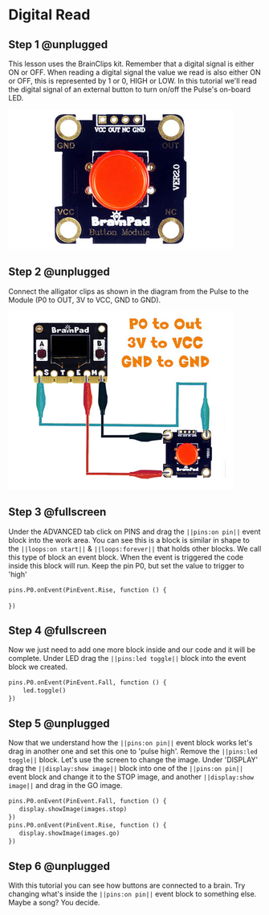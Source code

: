 # Digital Read

## Step 1 @unplugged
This lesson uses the BrainClips kit. Remember that a digital signal is either ON or OFF. When reading a digital signal the value we read is also either ON or OFF, this is represented by 1 or 0, HIGH or LOW. In this tutorial we'll read the digital signal of an external button to turn on/off the Pulse's on-board LED.

![BrainClip Button Module](docs/static/images/buttonmodule.jpg)


## Step 2 @unplugged
Connect the alligator clips as shown in the diagram from the Pulse to the Module (P0 to OUT, 3V to VCC, GND to GND).

 ![RGB Module Wiring Diagram](docs/static/images/clipdiagram2.jpg)


## Step 3 @fullscreen
Under the ADVANCED tab click on PINS and drag the ``||pins:on pin||`` event block into the work area. You can see this is a block is similar in shape to the ``||loops:on start||`` & ``||loops:forever||`` that holds other blocks. We call this type of block an event block. When the event is triggered the code inside this block will run. Keep the pin P0, but set the value to trigger to 'high'

```blocks
pins.P0.onEvent(PinEvent.Rise, function () {
	
})
```

## Step 4 @fullscreen
Now we just need to add one more block inside and our code and it will be complete. Under LED drag the ``||pins:led toggle||`` block into the event block we created. 

```blocks
pins.P0.onEvent(PinEvent.Fall, function () {
    led.toggle()
})
```

## Step 5 @unplugged
Now that we understand how the ``||pins:on pin||`` event block works let's drag in another one and set this one to 'pulse high'. Remove the ``||pins:led toggle||`` block. Let's use the screen to change the image. Under 'DISPLAY' drag the ``||display:show image||`` block into one of the ``||pins:on pin||`` event block and change it to the STOP image, and another ``||display:show image||`` and drag in the GO image. 

 ```blocks
pins.P0.onEvent(PinEvent.Fall, function () {
    display.showImage(images.stop)
})
pins.P0.onEvent(PinEvent.Rise, function () {
    display.showImage(images.go)
})
```

## Step 6 @unplugged
With this tutorial you can see how buttons are connected to a brain. Try changing what's inside the ``||pins:on pin||`` event block to something else. Maybe a song? You decide. 